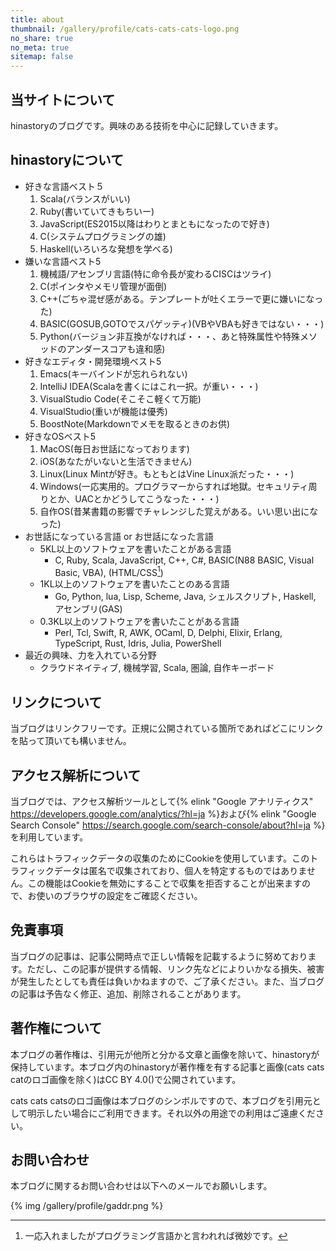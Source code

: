 ```yaml
---
title: about
thumbnail: /gallery/profile/cats-cats-cats-logo.png
no_share: true
no_meta: true
sitemap: false
---
```


## 当サイトについて

hinastoryのブログです。興味のある技術を中心に記録していきます。

<!-- toc -->

## hinastoryについて

- 好きな言語ベスト５
  1. Scala(バランスがいい)
  2. Ruby(書いていてきもちいー)
  3. JavaScript(ES2015以降はわりとまともになったので好き)
  4. C(システムプログラミングの雄)
  5. Haskell(いろいろな発想を学べる)
- 嫌いな言語ベスト5
  1. 機械語/アセンブリ言語(特に命令長が変わるCISCはツライ)
  2. C(ポインタやメモリ管理が面倒)
  3. C++(ごちゃ混ぜ感がある。テンプレートが吐くエラーで更に嫌いになった)
  4. BASIC(GOSUB,GOTOでスパゲッティ)(VBやVBAも好きではない・・・)
  5. Python(バージョン非互換がなければ・・・、あと特殊属性や特殊メソッドのアンダースコアも違和感)
- 好きなエディタ・開発環境ベスト5
  1. Emacs(キーバインドが忘れられない)
  2. IntelliJ IDEA(Scalaを書くにはこれ一択。が重い・・・)
  3. VisualStudio Code(そこそこ軽くて万能)
  4. VisualStudio(重いが機能は優秀)
  5. BoostNote(Markdownでメモを取るときのお供)
- 好きなOSベスト5
  1. MacOS(毎日お世話になっております)
  2. iOS(あなたがいないと生活できません)
  3. Linux(Linux Mintが好き。もともとはVine Linux派だった・・・)
  4. Windows(一応実用的。プログラマーからすれば地獄。セキュリティ周りとか、UACとかどうしてこうなった・・・)
  5. 自作OS(昔某書籍の影響でチャレンジした覚えがある。いい思い出になった)
- お世話になっている言語 or お世話になった言語
  - 5KL以上のソフトウェアを書いたことがある言語
    - C, Ruby, Scala, JavaScript, C++, C#, BASIC(N88 BASIC, Visual Basic, VBA), (HTML/CSS[^1])
  - 1KL以上のソフトウェアを書いたことのある言語
    - Go, Python, lua, Lisp, Scheme, Java, シェルスクリプト, Haskell, アセンブリ(GAS)
  - 0.3KL以上のソフトウェアを書いたことがある言語
    - Perl, Tcl, Swift, R, AWK, OCaml, D, Delphi, Elixir, Erlang, TypeScript, Rust, Idris, Julia, PowerShell
- 最近の興味、力を入れている分野
  - クラウドネイティブ, 機械学習, Scala, 圏論, 自作キーボード

[^1]: 一応入れましたがプログラミング言語かと言われれば微妙です。

## リンクについて

当ブログはリンクフリーです。正規に公開されている箇所であればどこにリンクを貼って頂いても構いません。

## アクセス解析について

当ブログでは、アクセス解析ツールとして{% elink "Google アナリティクス" https://developers.google.com/analytics/?hl=ja %}および{% elink "Google Search Console" https://search.google.com/search-console/about?hl=ja %}を利用しています。

これらはトラフィックデータの収集のためにCookieを使用しています。このトラフィックデータは匿名で収集されており、個人を特定するものではありません。この機能はCookieを無効にすることで収集を拒否することが出来ますので、お使いのブラウザの設定をご確認ください。

## 免責事項

当ブログの記事は、記事公開時点で正しい情報を記載するように努めております。ただし、この記事が提供する情報、リンク先などによりいかなる損失、被害が発生したとしても責任は負いかねますので、ご了承ください。また、当ブログの記事は予告なく修正、追加、削除されることがあります。

## 著作権について

本ブログの著作権は、引用元が他所と分かる文章と画像を除いて、hinastoryが保持しています。本ブログ内のhinastoryが著作権を有する記事と画像(cats cats catのロゴ画像を除く)はCC BY 4.0(<a class="button is-white about" target="_blank" title="Creative Commons" href="https://creativecommons.org/"><i class="fab fa-creative-commons"></i></a><a class="button is-white about" target="_blank" title="Attribution 4.0 International" href="https://creativecommons.org/licenses/by/4.0/"><i class="fab fa-creative-commons-by"></i></a>)で公開されています。

cats cats catsのロゴ画像は本ブログのシンボルですので、本ブログを引用元として明示したい場合にご利用できます。それ以外の用途での利用はご遠慮ください。

## お問い合わせ

本ブログに関するお問い合わせは以下へのメールでお願いします。

{% img /gallery/profile/gaddr.png %}